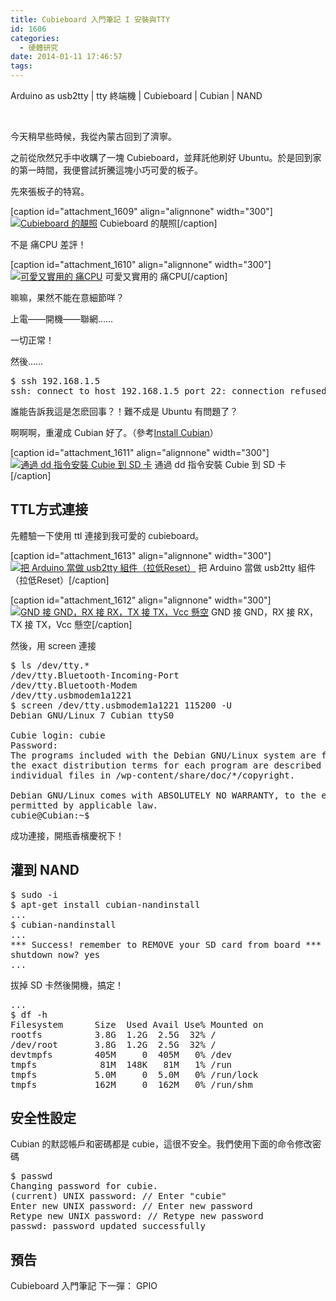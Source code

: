 ```yaml
---
title: Cubieboard 入門筆記 I 安裝與TTY
id: 1606
categories:
  - 硬體研究
date: 2014-01-11 17:46:57
tags:
---
```


Arduino as usb2tty | tty 終端機 | Cubieboard | Cubian | NAND

&nbsp;

今天稍早些時候，我從內蒙古回到了濟寧。

之前從欣然兄手中收購了一塊 Cubieboard，並拜託他刷好 Ubuntu。於是回到家的第一時間，我便嘗試折騰這塊小巧可愛的板子。

先來張板子的特寫。

[caption id="attachment_1609" align="alignnone" width="300"][![Cubieboard 的靚照](/wp-content/uploads/2014/01/CIMG2470-300x225.jpg)](/wp-content/uploads/2014/01/CIMG2470-e1389433434671.jpg) Cubieboard 的靚照[/caption]

<!--more-->

不是 痛CPU 差評！

[caption id="attachment_1610" align="alignnone" width="300"][![可愛又實用的 痛CPU](/wp-content/uploads/2014/01/serious-300x195.jpg)](/wp-content/uploads/2014/01/serious.jpg) 可愛又實用的 痛CPU[/caption]

嘛嘛，果然不能在意細節咩？

上電——開機——聯網……

一切正常！

然後……

<pre class="prettyprint linenums">$ ssh 192.168.1.5
ssh: connect to host 192.168.1.5 port 22: connection refused</pre>

誰能告訴我這是怎麽回事？！難不成是 Ubuntu 有問題了？

啊啊啊，重灌成 Cubian 好了。（參考[Install Cubian](https://github.com/cubieplayer/cubian/wiki/Install-Cubian)）

[caption id="attachment_1611" align="alignnone" width="300"][![通過 dd 指令安裝 Cubie 到 SD 卡](/wp-content/uploads/2014/01/螢幕快照-2014-01-11-10.04.52-300x210.png)](/wp-content/uploads/2014/01/螢幕快照-2014-01-11-10.04.52-e1389433421151.png) 通過 dd 指令安裝 Cubie 到 SD 卡[/caption]

## TTL方式連接

先體驗一下使用 ttl 連接到我可愛的 cubieboard。

[caption id="attachment_1613" align="alignnone" width="300"][![把 Arduino 當做 usb2tty 組件（拉低Reset）](/wp-content/uploads/2014/01/CIMG2471-300x225.jpg)](/wp-content/uploads/2014/01/CIMG2471-e1389433363772.jpg) 把 Arduino 當做 usb2tty 組件（拉低Reset）[/caption]

[caption id="attachment_1612" align="alignnone" width="300"][![GND 接 GND，RX 接 RX，TX 接 TX，Vcc 懸空](/wp-content/uploads/2014/01/CIMG2469-e1389435395831-300x225.jpg)](/wp-content/uploads/2014/01/CIMG2469-e1389435395831.jpg) GND 接 GND，RX 接 RX，TX 接 TX，Vcc 懸空[/caption]

然後，用 screen 連接

<pre class="prettyprint linenums">$ ls /dev/tty.*
/dev/tty.Bluetooth-Incoming-Port
/dev/tty.Bluetooth-Modem
/dev/tty.usbmodem1a1221
$ screen /dev/tty.usbmodem1a1221 115200 -U
Debian GNU/Linux 7 Cubian ttyS0

Cubie login: cubie
Password:
The programs included with the Debian GNU/Linux system are free software;
the exact distribution terms for each program are described in the
individual files in /wp-content/share/doc/*/copyright.

Debian GNU/Linux comes with ABSOLUTELY NO WARRANTY, to the extent
permitted by applicable law.
cubie@Cubian:~$</pre>

成功連接，開瓶香檳慶祝下！

## 灌到 NAND

<pre class="prettyprint linenums">$ sudo -i
$ apt-get install cubian-nandinstall
...
$ cubian-nandinstall
...
*** Success! remember to REMOVE your SD card from board ***
shutdown now? yes
...</pre>

拔掉 SD 卡然後開機，搞定！

<pre class="prettyprint linenums">...
$ df -h
Filesystem      Size  Used Avail Use% Mounted on
rootfs          3.8G  1.2G  2.5G  32% /
/dev/root       3.8G  1.2G  2.5G  32% /
devtmpfs        405M     0  405M   0% /dev
tmpfs            81M  148K   81M   1% /run
tmpfs           5.0M     0  5.0M   0% /run/lock
tmpfs           162M     0  162M   0% /run/shm</pre>

## 安全性設定

Cubian 的默認帳戶和密碼都是 cubie，這很不安全。我們使用下面的命令修改密碼

<pre class="prettyprint linenums">$ passwd
Changing password for cubie.
(current) UNIX password: // Enter "cubie"
Enter new UNIX password: // Enter new password
Retype new UNIX password: // Retype new password
passwd: password updated successfully</pre>

## 預告

Cubieboard 入門筆記 下一彈： GPIO